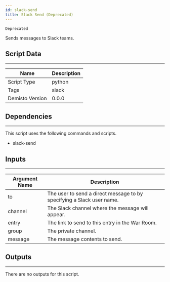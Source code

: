 ```yaml
---
id: slack-send
title: Slack Send (Deprecated)
---
```


`Deprecated`

Sends messages to Slack teams. 

## Script Data
---

| **Name** | **Description** |
| --- | --- |
| Script Type | python |
| Tags | slack |
| Demisto Version | 0.0.0 |

## Dependencies
---
This script uses the following commands and scripts.
* slack-send

## Inputs
---

| **Argument Name** | **Description** |
| --- | --- |
| to | The user to send a direct message to by specifying a Slack user name. |
| channel | The Slack channel where the message will appear. |
| entry | The link to send to this entry in the War Room. |
| group | The private channel. |
| message | The message contents to send. |

## Outputs
---
There are no outputs for this script.
